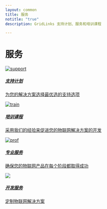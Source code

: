 ```yaml
---
layout: common
title: 服务
notitle: "true"
description: GridLinks 支持计划、服务和培训课程

---
```


<h1 class="mainTitle services">服务</h1>

<div class="service-cards">
    <a href="/docs/services/support/" class="card">
        <img src="/images/support-icon.svg" alt="support">
        <h5 class="title">支持计划</h5>
        <p>为您的解决方案选择最优选的支持选项</p>
    </a>
    <a href="/docs/services/trainings/" class="card">
        <img src="/images/train-icon.svg" alt="train">
        <h5 class="title">培训课程</h5>
        <p>采用我们的经验来促进您的物联网解决方案的开发</p>
    </a>
    <a href="/docs/services/consulting/" class="card">
        <img src="/images/prof-icon.svg" alt="prof">
        <h5 class="title">专业服务</h5>
        <p>确保您的物联网产品在每个阶段都取得成功</p>
    </a>
    <a href="/docs/services/development-services/" class="card">
        <img src="/images/prof-icon.svg">
        <h5 class="title">开发服务</h5>
        <p>定制物联网解决方案</p>
    </a>
</div>